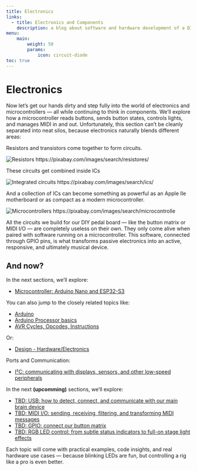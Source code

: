 ```yaml
---
title: Electronics
links:
  - title: Electronics and Components
    description: a blog about software and hardware development of a DIY pedal board
menu:
    main: 
        weight: 50
        params:
            icon: circuit-diode
toc: true
---
```

# Electronics

Now let’s get our hands dirty and step fully into the world of electronics and microcontrollers — all while continuing 
to think in components. We’ll explore how a microcontroller reads buttons, sends button states, controls lights, 
and manages MIDI in and out. 
Unfortunately, this section can’t be cleanly separated into neat silos, because electronics naturally blends 
different areas: 

Resistors and transistors come together to form circuits. 

![Resistors
https://pixabay.com/images/search/resistores/
](electronics-759228_1280.jpg)

These circuits get combined inside ICs

![Integrated circuits
https://pixabay.com/images/search/ics/
](circuit-board-3619_1280.jpg)

And a collection of ICs can become something as powerful as an Apple IIe motherboard or as compact as a modern microcontroller.

![Microcontrollers
https://pixabay.com/images/search/microcontrolle
](microcontroller-6060047_1280.jpg)

All the circuits we build for our DIY pedal board — like the button matrix or MIDI I/O — are completely useless 
on their own. They only come alive when paired with software running on a microcontroller. 
This software, connected through GPIO pins, is what transforms passive electronics into an active, responsive, 
and ultimately musical device.

## And now?

In the next sections, we’ll explore:
- [Microcontroller: Arduino Nano and ESP32-S3](/electronics/mcu)

You can also jump to the closely related topics like:

- [Arduino](/arduino)
- [Arduino Processor basics](/arduino/instruction-basics)
- [AVR Cycles, Opcodes, Instructions](/arduino/instruction-loop-sample)

Or:

- [Design - Hardware/Electronics](/design/electronic_circuits)

Ports and Communication:

- [I²C: communicating with displays, sensors, and other low-speed peripherals](/electronics/i2c)

In the next **(upcomming)** sections, we’ll explore:
- [TBD: USB: how to detect, connect, and communicate with our main brain device](/electronics/usb)
- [TBD: MIDI I/O: sending, receiving, filtering, and transforming MIDI messages](/electronics/midi_io)
- [TBD: GPIO: connect our button matrix](/electronics/gpio_button_matrix)
- [TBD: RGB LED control: from subtle status indicators to full-on stage light effects](/electronics/rgb_led)

Each topic will come with practical examples, code insights, and real hardware use cases — because blinking LEDs are fun,
but controlling a rig like a pro is even better.

